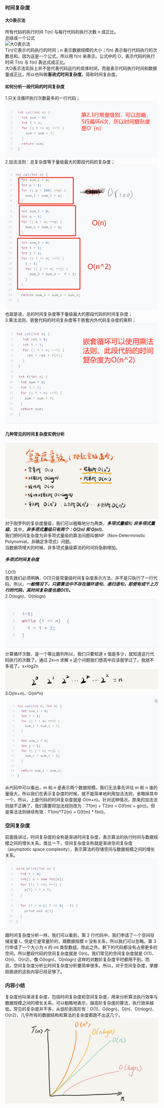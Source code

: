 ### 时间复杂度
#### 大O表示法
所有代码的执行时间 T(n) 与每行代码的执行次数 n 成正比。  
总结成一个公式  
![大O表示法](./../image/大O.png)  
T(n)它表示代码执行的时间；n 表示数据规模的大小；f(n) 表示每行代码执行的次数总和。因为这是一个公式，所以用 f(n) 来表示。公式中的 O，表示代码的执行时间 T(n) 与 f(n) 表达式成正比。  
大O表示法实际上并不是代表代码运行的具体时间，而是表示代码执行时间和数据量成正比，所以也叫做**渐进式时间复杂度**，简称时间复杂度。  
#### 如何分析一段代码的时间复杂度
1.只关注循环执行次数最多的一行代码；
![例子](./../image/1.png)  
2.加法法则：总复杂度等于量级最大的那段代码的复杂度；
![例子](./../image/2.jpg)   
也就是说，总的时间复杂度等于量级最大的那段代码的时间复杂度；  
3.乘法法则，嵌套代码的时间复杂度等于嵌套内外代码复杂度的乘积；
![例子](./../image/3.png)   
#### 几种常见的时间复杂度实例分析  
![例子](./../image/3.jpg)
对于刚罗列的复杂度量级，我们可以粗略地分为两类，***多项式量级***和 ***非多项式量级***。其中，***非多项式量级只有两个：O(2n) 和 O(n!)***。  
我们把时间复杂度为非多项式量级的算法问题叫做NP（Non-Deterministic Polynomial，非确定多项式）问题。  
当数据项增大的时候，非多项式量级算法的时间将急剧增加。  
##### 多项式时间复杂度  
1.O(1)  
首先我们必须明确，O(1)只是常量级时间复杂度表示方法，并不是只执行了一行代码，所以，***一般情况下，只要算法中不存在循环语句、递归语句，即使有成千上万行的代码，其时间复杂度也是Ο(1)。***  
2.O(logn)、O(nlogn)
![例子](./../image/2.png) 
计算循环次数，是一个等比数列所以，我们只要知道 x 值是多少，就知道这行代码执行的次数了。通过 2x=n 求解 x 这个问题我们想高中应该就学过了，我就不多说了。x=log2n
![例子](./../image/4.png)
3.O(m+n)、O(m*n)  
![例子](./../image/5.png)
从代码中可以看出，m 和 n 是表示两个数据规模。我们无法事先评估 m 和 n 谁的量级大，所以我们在表示复杂度的时候，就不能简单地利用加法法则，省略掉其中一个。所以，上面代码的时间复杂度就是 O(m+n)。针对这种情况，原来的加法法则就不正确了，我们需要将加法规则改为：T1(m) + T2(n) = O(f(m) + g(n))。但是乘法法则继续有效：T1(m)*T2(n) = O(f(m) * f(n))。  
### 空间复杂度  
前面我讲过，时间复杂度的全称是渐进时间复杂度，表示算法的执行时间与数据规模之间的增长关系。类比一下，空间复杂度全称就是渐进空间复杂度（asymptotic space complexity），表示算法的存储空间与数据规模之间的增长关系。
![例子](./../image/6.png)
跟时间复杂度分析一样，我们可以看到，第 2 行代码中，我们申请了一个空间存储变量 i，但是它是常量阶的，跟数据规模 n 没有关系，所以我们可以忽略。第 3 行申请了一个大小为 n 的 int 类型数组，除此之外，剩下的代码都没有占用更多的空间，所以整段代码的空间复杂度就是 O(n)。我们常见的空间复杂度就是 O(1)、O(n)、O(n2)，像 O(logn)、O(nlogn) 这样的对数阶复杂度平时都用不到。而且，空间复杂度分析比时间复杂度分析要简单很多。所以，对于空间复杂度，掌握刚我说的这些内容已经足够了。
### 内容小结  
复杂度也叫渐进复杂度，包括时间复杂度和空间复杂度，用来分析算法执行效率与数据规模之间的增长关系，可以粗略地表示，越高阶复杂度的算法，执行效率越低。常见的复杂度并不多，从低阶到高阶有：O(1)、O(logn)、O(n)、O(nlogn)、O(n2)，几乎所有的数据结构和算法的复杂度都跑不出这几个。
![例子](./../image/4.jpg)